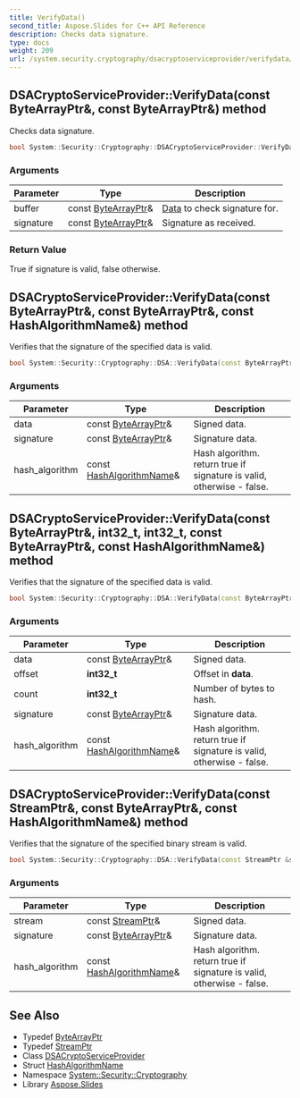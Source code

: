 ```yaml
---
title: VerifyData()
second_title: Aspose.Slides for C++ API Reference
description: Checks data signature.
type: docs
weight: 209
url: /system.security.cryptography/dsacryptoserviceprovider/verifydata/
---
```

## DSACryptoServiceProvider::VerifyData(const ByteArrayPtr\&, const ByteArrayPtr\&) method


Checks data signature.

```cpp
bool System::Security::Cryptography::DSACryptoServiceProvider::VerifyData(const ByteArrayPtr &buffer, const ByteArrayPtr &signature)
```


### Arguments

| Parameter | Type | Description |
| --- | --- | --- |
| buffer | const [ByteArrayPtr](../../../system/bytearrayptr/)\& | [Data](../../../system.data/) to check signature for. |
| signature | const [ByteArrayPtr](../../../system/bytearrayptr/)\& | Signature as received. |

### Return Value

True if signature is valid, false otherwise.

## DSACryptoServiceProvider::VerifyData(const ByteArrayPtr\&, const ByteArrayPtr\&, const HashAlgorithmName\&) method


Verifies that the signature of the specified data is valid.

```cpp
bool System::Security::Cryptography::DSA::VerifyData(const ByteArrayPtr &data, const ByteArrayPtr &signature, const HashAlgorithmName &hash_algorithm)
```


### Arguments

| Parameter | Type | Description |
| --- | --- | --- |
| data | const [ByteArrayPtr](../../../system/bytearrayptr/)\& | Signed data. |
| signature | const [ByteArrayPtr](../../../system/bytearrayptr/)\& | Signature data. |
| hash_algorithm | const [HashAlgorithmName](../../hashalgorithmname/)\& | Hash algorithm. return true if signature is valid, otherwise - false. |

## DSACryptoServiceProvider::VerifyData(const ByteArrayPtr\&, int32_t, int32_t, const ByteArrayPtr\&, const HashAlgorithmName\&) method


Verifies that the signature of the specified data is valid.

```cpp
bool System::Security::Cryptography::DSA::VerifyData(const ByteArrayPtr &data, int32_t offset, int32_t count, const ByteArrayPtr &signature, const HashAlgorithmName &hash_algorithm)
```


### Arguments

| Parameter | Type | Description |
| --- | --- | --- |
| data | const [ByteArrayPtr](../../../system/bytearrayptr/)\& | Signed data. |
| offset | **int32_t** | Offset in **data**. |
| count | **int32_t** | Number of bytes to hash. |
| signature | const [ByteArrayPtr](../../../system/bytearrayptr/)\& | Signature data. |
| hash_algorithm | const [HashAlgorithmName](../../hashalgorithmname/)\& | Hash algorithm. return true if signature is valid, otherwise - false. |

## DSACryptoServiceProvider::VerifyData(const StreamPtr\&, const ByteArrayPtr\&, const HashAlgorithmName\&) method


Verifies that the signature of the specified binary stream is valid.

```cpp
bool System::Security::Cryptography::DSA::VerifyData(const StreamPtr &stream, const ByteArrayPtr &signature, const HashAlgorithmName &hash_algorithm)
```


### Arguments

| Parameter | Type | Description |
| --- | --- | --- |
| stream | const [StreamPtr](../../../system/streamptr/)\& | Signed data. |
| signature | const [ByteArrayPtr](../../../system/bytearrayptr/)\& | Signature data. |
| hash_algorithm | const [HashAlgorithmName](../../hashalgorithmname/)\& | Hash algorithm. return true if signature is valid, otherwise - false. |

## See Also

* Typedef [ByteArrayPtr](../../../system/bytearrayptr/)
* Typedef [StreamPtr](../../../system/streamptr/)
* Class [DSACryptoServiceProvider](../)
* Struct [HashAlgorithmName](../../hashalgorithmname/)
* Namespace [System::Security::Cryptography](../../)
* Library [Aspose.Slides](../../../)
